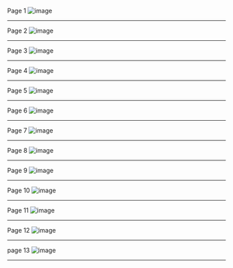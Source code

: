 Page 1
![image](https://user-images.githubusercontent.com/130117169/232261524-7e4acacf-bc4b-4bc1-90fd-e887a086aadb.png)

---
Page 2
![image](https://user-images.githubusercontent.com/130117169/232261538-e2a1d721-1ceb-4fd6-b760-b0eeff57789e.png)

---
Page 3
![image](https://user-images.githubusercontent.com/130117169/232261544-0c3a1446-1fd5-4ab6-a8c3-197cb4a8cabd.png)

---
Page 4
![image](https://user-images.githubusercontent.com/130117169/232261551-38d1ecc6-19c9-4cb9-b414-dd0b85ee531e.png)

---
Page 5
![image](https://user-images.githubusercontent.com/130117169/232261556-30dac612-cae9-47d0-8bd9-583b99c6971e.png)

---
Page 6
![image](https://user-images.githubusercontent.com/130117169/232261562-3d32eed7-a80b-4cb6-8661-0fac01efbb1b.png)

---
Page 7
![image](https://user-images.githubusercontent.com/130117169/232261567-5619493e-6c27-493d-b84f-a23c40133551.png)

---
Page 8
![image](https://user-images.githubusercontent.com/130117169/232261573-9d48ce73-646a-42be-a6bb-35ea36d555d0.png)

---
Page 9
![image](https://user-images.githubusercontent.com/130117169/232261582-5b46440d-2ff8-4d1a-b428-2724d0d35d7b.png)

---
Page 10
![image](https://user-images.githubusercontent.com/130117169/232261588-503e1203-5cd2-4264-8d77-48396eb29f20.png)

---
Page 11
![image](https://user-images.githubusercontent.com/130117169/232261602-d48a0db5-5717-46c5-bbf2-3d741fa8a999.png)

---
Page 12
![image](https://user-images.githubusercontent.com/130117169/232261610-f3199ea8-a0b6-4b53-8c57-ad58460a522b.png)

---
page 13
![image](https://github.com/su-sumico/edsj/assets/161304268/fbec9c9d-09bd-481d-90e2-ca05c15c5261)

---


